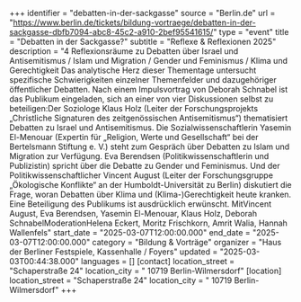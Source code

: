 +++
identifier = "debatten-in-der-sackgasse"
source = "Berlin.de"
url = "https://www.berlin.de/tickets/bildung-vortraege/debatten-in-der-sackgasse-dbfb7094-abc8-45c2-a910-2bef95541615/"
type = "event"
title = "Debatten in der Sackgasse?"
subtitle = "Reflexe & Reflexionen 2025"
description = "4 Reflexionsräume zu Debatten über Israel und Antisemitismus / Islam und Migration / Gender und Feminismus / Klima und Gerechtigkeit Das analytische Herz dieser Thementage untersucht spezifische Schwierigkeiten einzelner Themenfelder und dazugehöriger öffentlicher Debatten. Nach einem Impulsvortrag von Deborah Schnabel ist das Publikum eingeladen, sich an einer von vier Diskussionen selbst zu beteiligen:Der Soziologe Klaus Holz (Leiter der Forschungsprojekts „Christliche Signaturen des zeitgenössischen Antisemitismus“) thematisiert Debatten zu Israel und Antisemitismus. Die Sozialwissenschaftlerin Yasemin El-Menouar (Expertin für „Religion, Werte und Gesellschaft“ bei der Bertelsmann Stiftung e. V.) steht zum Gespräch über Debatten zu Islam und Migration zur Verfügung. Eva Berendsen (Politikwissenschaftlerin und Publizistin) spricht über die Debatte zu Gender und Feminismus. Und der Politikwissenschaftlicher Vincent August (Leiter der Forschungsgruppe „Ökologische Konflikte“ an der Humboldt-Universität zu Berlin) diskutiert die Frage, woran Debatten über Klima und (Klima-)Gerechtigkeit heute kranken. Eine Beteiligung des Publikums ist ausdrücklich erwünscht. MitVincent August, Eva Berendsen, Yasemin El-Menouar, Klaus Holz, Deborah SchnabelModerationHelena Eckert, Moritz Frischkorn, Amrit Walia, Hannah Wallenfels"
start_date = "2025-03-07T12:00:00.000"
end_date = "2025-03-07T12:00:00.000"
category = "Bildung & Vorträge"
organizer = "Haus der Berliner Festspiele, Kassenhalle / Foyers"
updated = "2025-03-03T00:44:38.000"
languages = []
[contact]
location_street = "Schaperstraße 24"
location_city = " 10719 Berlin-Wilmersdorf"
[location]
location_street = "Schaperstraße 24"
location_city = " 10719 Berlin-Wilmersdorf"
+++